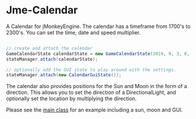 Jme-Calendar
===

A Calendar for jMonkeyEngine.
The calendar has a timeframe from 1700's to 2300's. You can set the time, date and speed multiplier.

```java

// create and attach the calendar
GameCalendarState calendarState = new GameCalendarState(2019, 9, 3, 0, 0, 1200);
stateManager.attach(calendarState);

// optionally add the GUI state to play around with the settings.
stateManager.attach(new CalendarGuiState());

```

The calendar also provides positions for the Sun and Moon in the form of a direction. This allows you to set the direction of
a DirectionalLight, and optionally set the location by multiplying the direction.

Please see the [main class](https://github.com/jayfella/jme-calendar/blob/master/src/main/java/com/jayfella/jme/calendar/Main.java) for an example including a sun, moon and GUI.
